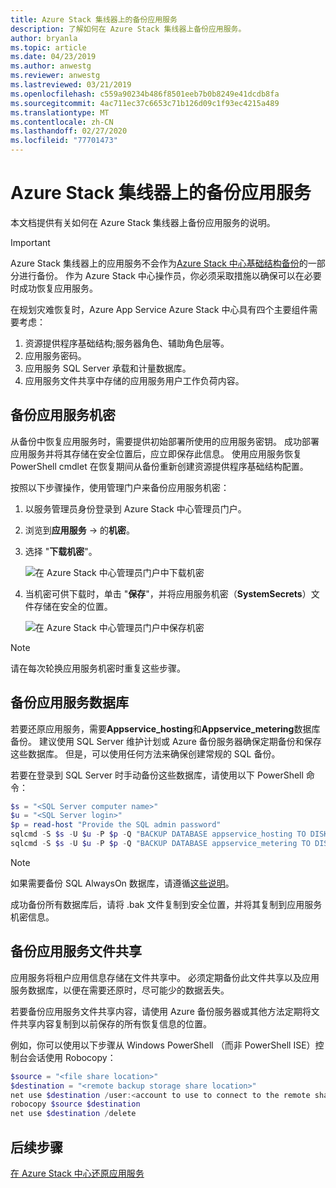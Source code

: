 ```yaml
---
title: Azure Stack 集线器上的备份应用服务
description: 了解如何在 Azure Stack 集线器上备份应用服务。
author: bryanla
ms.topic: article
ms.date: 04/23/2019
ms.author: anwestg
ms.reviewer: anwestg
ms.lastreviewed: 03/21/2019
ms.openlocfilehash: c559a90234b486f8501eeb7b0b8249e41dcdb8fa
ms.sourcegitcommit: 4ac711ec37c6653c71b126d09c1f93ec4215a489
ms.translationtype: MT
ms.contentlocale: zh-CN
ms.lasthandoff: 02/27/2020
ms.locfileid: "77701473"
---
```

# <a name="back-up-app-service-on-azure-stack-hub"></a>Azure Stack 集线器上的备份应用服务

本文档提供有关如何在 Azure Stack 集线器上备份应用服务的说明。

> [!IMPORTANT]
> Azure Stack 集线器上的应用服务不会作为[Azure Stack 中心基础结构备份](azure-stack-backup-infrastructure-backup.md)的一部分进行备份。 作为 Azure Stack 中心操作员，你必须采取措施以确保可以在必要时成功恢复应用服务。

在规划灾难恢复时，Azure App Service Azure Stack 中心具有四个主要组件需要考虑：
1. 资源提供程序基础结构;服务器角色、辅助角色层等。 
2. 应用服务密码。
3. 应用服务 SQL Server 承载和计量数据库。
4. 应用服务文件共享中存储的应用服务用户工作负荷内容。

## <a name="back-up-app-service-secrets"></a>备份应用服务机密
从备份中恢复应用服务时，需要提供初始部署所使用的应用服务密钥。 成功部署应用服务并将其存储在安全位置后，应立即保存此信息。 使用应用服务恢复 PowerShell cmdlet 在恢复期间从备份重新创建资源提供程序基础结构配置。

按照以下步骤操作，使用管理门户来备份应用服务机密： 

1. 以服务管理员身份登录到 Azure Stack 中心管理员门户。

2. 浏览到**应用服务** -> 的**机密**。 

3. 选择 "**下载机密**"。

   ![在 Azure Stack 中心管理员门户中下载机密](./media/app-service-back-up/download-secrets.png)

4. 当机密可供下载时，单击 "**保存**"，并将应用服务机密（**SystemSecrets**）文件存储在安全的位置。 

   ![在 Azure Stack 中心管理员门户中保存机密](./media/app-service-back-up/save-secrets.png)

> [!NOTE]
> 请在每次轮换应用服务机密时重复这些步骤。

## <a name="back-up-the-app-service-databases"></a>备份应用服务数据库
若要还原应用服务，需要**Appservice_hosting**和**Appservice_metering**数据库备份。 建议使用 SQL Server 维护计划或 Azure 备份服务器确保定期备份和保存这些数据库。 但是，可以使用任何方法来确保创建常规的 SQL 备份。

若要在登录到 SQL Server 时手动备份这些数据库，请使用以下 PowerShell 命令：

  ```powershell
  $s = "<SQL Server computer name>"
  $u = "<SQL Server login>" 
  $p = read-host "Provide the SQL admin password"
  sqlcmd -S $s -U $u -P $p -Q "BACKUP DATABASE appservice_hosting TO DISK = '<path>\hosting.bak'"
  sqlcmd -S $s -U $u -P $p -Q "BACKUP DATABASE appservice_metering TO DISK = '<path>\metering.bak'"
  ```

> [!NOTE]
> 如果需要备份 SQL AlwaysOn 数据库，请遵循[这些说明](https://docs.microsoft.com/sql/database-engine/availability-groups/windows/configure-backup-on-availability-replicas-sql-server?view=sql-server-2017)。 

成功备份所有数据库后，请将 .bak 文件复制到安全位置，并将其复制到应用服务机密信息。

## <a name="back-up-the-app-service-file-share"></a>备份应用服务文件共享
应用服务将租户应用信息存储在文件共享中。 必须定期备份此文件共享以及应用服务数据库，以便在需要还原时，尽可能少的数据丢失。

若要备份应用服务文件共享内容，请使用 Azure 备份服务器或其他方法定期将文件共享内容复制到以前保存的所有恢复信息的位置。

例如，你可以使用以下步骤从 Windows PowerShell （而非 PowerShell ISE）控制台会话使用 Robocopy：

```powershell
$source = "<file share location>"
$destination = "<remote backup storage share location>"
net use $destination /user:<account to use to connect to the remote share in the format of domain\username> *
robocopy $source $destination
net use $destination /delete
```

## <a name="next-steps"></a>后续步骤
[在 Azure Stack 中心还原应用服务](app-service-recover.md)